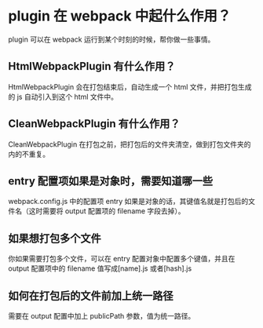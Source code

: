 # plugin 在 webpack 中起什么作用？

plugin 可以在 webpack 运行到某个时刻的时候，帮你做一些事情。

## HtmlWebpackPlugin 有什么作用？

HtmlWebpackPlugin 会在打包结束后，自动生成一个 html 文件，并把打包生成的 js 自动引入到这个 html 文件中。

## CleanWebpackPlugin 有什么作用？

CleanWebpackPlugin 在打包之前，把打包后的文件夹清空，做到打包文件夹的内的不重复。

## entry 配置项如果是对象时，需要知道哪一些

webpack.config.js 中的配置项 entry 如果是对象的话，其键值名就是打包后的文件名（这时需要将 output 配置项的 filename 字段去掉）。

## 如果想打包多个文件

你如果需要打包多个文件，可以在 entry 配置对象中配置多个键值，并且在 output 配置项中的 filename 值写成[name].js 或者[hash].js

## 如何在打包后的文件前加上统一路径

需要在 output 配置中加上 publicPath 参数，值为统一路径。
